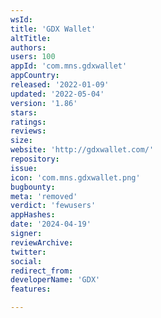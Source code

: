 ```yaml
---
wsId: 
title: 'GDX Wallet'
altTitle: 
authors: 
users: 100
appId: 'com.mns.gdxwallet'
appCountry: 
released: '2022-01-09'
updated: '2022-05-04'
version: '1.86'
stars: 
ratings: 
reviews: 
size: 
website: 'http://gdxwallet.com/'
repository: 
issue: 
icon: 'com.mns.gdxwallet.png'
bugbounty: 
meta: 'removed'
verdict: 'fewusers'
appHashes: 
date: '2024-04-19'
signer: 
reviewArchive: 
twitter: 
social: 
redirect_from: 
developerName: 'GDX'
features: 

---
```



